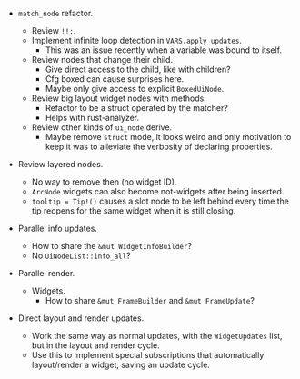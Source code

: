 * `match_node` refactor.
    - Review `!!:`.
    - Implement infinite loop detection in `VARS.apply_updates`.
        - This was an issue recently when a variable was bound to itself.
    - Review nodes that change their child.
        - Give direct access to the child, like with children?
        - Cfg boxed can cause surprises here.
        - Maybe only give access to explicit `BoxedUiNode`.
    - Review big layout widget nodes with methods.
        - Refactor to be a struct operated by the matcher?
        - Helps with rust-analyzer.
    - Review other kinds of `ui_node` derive.
        - Maybe remove `struct` mode, it looks weird and only motivation to keep it was to
          alleviate the verbosity of declaring properties.


* Review layered nodes.
    - No way to remove then (no widget ID).
    - `ArcNode` widgets can also become not-widgets after being inserted.
    - `tooltip = Tip!()` causes a slot node to be left behind every time the tip reopens
      for the same widget when it is still closing.

* Parallel info updates.
    - How to share the `&mut WidgetInfoBuilder`?
    - No `UiNodeList::info_all`?

* Parallel render.
    - Widgets.
        - How to share `&mut FrameBuilder` and `&mut FrameUpdate`?



* Direct layout and render updates.
    - Work the same way as normal updates, with the `WidgetUpdates` list, but in the layout and render cycle.
    - Use this to implement special subscriptions that automatically layout/render a widget, saving an update
      cycle.